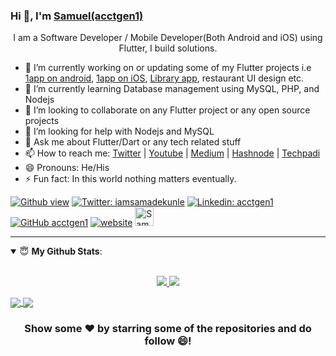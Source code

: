 ### Hi 👋, I'm [Samuel(acctgen1)](https://www.google.com/search?q=samuel+adekunle+acctgen1&oq=samuel+adekunle+acctgen1)

<p align='center'>I am a Software Developer / Mobile Developer(Both Android and iOS) using Flutter, I build solutions.</p>

- 🔭 I’m currently working on or updating some of my Flutter projects i.e [1app on android](https://play.google.com/store/apps/details?id=com.obounce.oneapp1), [1app on iOS](https://apps.apple.com/ng/app/1app-one-app-all-payments/id1517497322), [Library app](https://play.google.com/store/apps/details?id=com.obounce.babajide_imran01), restaurant UI design etc.
- 🌱 I’m currently learning Database management using MySQL, PHP, and Nodejs
- 👯 I’m looking to collaborate on any Flutter project or any open source projects
- 🤔 I’m looking for help with Nodejs and MySQL 
- 💬 Ask me about Flutter/Dart or any tech related stuff
- 📫 How to reach me: [Twitter](https://twitter.com/iamsamadekunle) | [Youtube](https://www.youtube.com/channel/UCRYjIF5HAXc9m52rC6dmOCQ) | [Medium](https://acctgen1.medium.com) | [Hashnode](https://acctgen1.hashnode.dev/) | [Techpadi](https://techpadi.africa/author/acctgen1/)
- 😄 Pronouns: He/His
- ⚡ Fun fact: In this world nothing matters eventually.

[![Github view](https://komarev.com/ghpvc/?username=acctgen1&label=Views&color=blue&style=plastic)](https://twitter.com/iamsamadekunle)
[![Twitter: iamsamadekunle](https://img.shields.io/twitter/follow/iamsamadekunle?style=social)](https://twitter.com/iamsamadekunle)
[![Linkedin: acctgen1](https://img.shields.io/badge/-acctgen1-blue?style=flat-square&logo=Linkedin&logoColor=white&link=https://www.linkedin.com/in/acctgen1/)](https://www.linkedin.com/in/acctgen1/)
[![GitHub acctgen1](https://img.shields.io/github/followers/acctgen1?label=follow&style=social)](https://github.com/acctgen1)
[![website](https://img.shields.io/badge/PortfolioWebsite-Blog-2648ff?style=flat-square&logo=google-chrome)](https://acctgen1.hashnode.dev/)
<a href="https://dev.to/acctgen1">
  <img src="https://d2fltix0v2e0sb.cloudfront.net/dev-badge.svg" alt="Samuel Adekunle's DEV Profile" height="30" width="30">
</a>

---
<details open>
 <summary> 😇 <b>My Github Stats</b>: </summary>
<br>
<p align = "center">
  <a href="https://github.com/acctgen1">
  <img src = "https://github-readme-stats.vercel.app/api?username=acctgen1&show_icons=true&theme=tokyonight&line_height=33">
  </a>
  <a href="https://github.com/acctgen1">
  <img src = "https://github-readme-stats.vercel.app/api/top-langs/?username=acctgen1&hide=css,java,html&theme=tokyonight">
  </a>
</p>
</details>

  <a href="https://github.com/acctgen1/flutter-push-notification-without-firebase">
  <img align="center" src="https://github-readme-stats.vercel.app/api/pin/?username=acctgen1&repo=flutter-push-notification-without-firebase&theme=tokyonight" />
</a>
<a href="https://github.com/acctgen1/Flutter-Tutorial-Projects">
 <img align="center" src="https://github-readme-stats.vercel.app/api/pin/?username=acctgen1&repo=Flutter-Tutorial-Projects&theme=tokyonight" />
</a>

<div align="center">

### Show some ❤️ by starring some of the repositories and do follow 😄!

